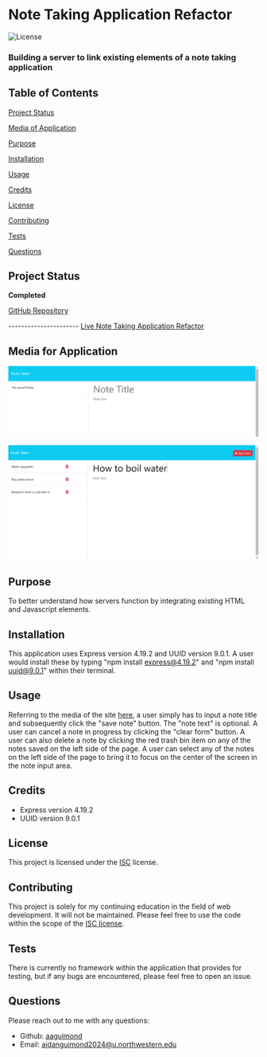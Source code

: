 # Note Taking Application Refactor

![License](https://img.shields.io/badge/license-ISC-blue.svg)

### Building a server to link existing elements of a note taking application


## Table of Contents

[Project Status](#project-status)

[Media of Application](#media-for-application)

[Purpose](#purpose)

[Installation](#installation)

[Usage](#usage)

[Credits](#credits)

[License](#license)

[Contributing](#contributing)

[Tests](#tests)

[Questions](#questions)


## Project Status

**Completed**

[GitHub Repository](https://github.com/aaguimond/module11-challenge-note-taker-refactor)

---------------------- [Live Note Taking Application Refactor](placeholder)


## Media for Application

![a screenshot of the empty application site](/public/assets/screenshots/NoteTakingAppEmpty.png)


![a screenshot of the application with notes](/public/assets/screenshots/NoteTakingAppWithNotes.png)


## Purpose

To better understand how servers function by integrating existing HTML and Javascript elements.

## Installation

This application uses Express version 4.19.2 and UUID version 9.0.1. A user would install these by typing "npm install express@4.19.2" and "npm install uuid@9.0.1" within their terminal.

## Usage

Referring to the media of the site [here](#media-of-application), a user simply has to input a note title and subsequently click the "save note" button. The "note text" is optional. A user can cancel a note in progress by clicking the "clear form" button. A user can also delete a note by clicking the red trash bin item on any of the notes saved on the left side of the page. A user can select any of the notes on the left side of the page to bring it to focus on the center of the screen in the note input area.

## Credits

* Express version 4.19.2
* UUID version 9.0.1


## License

This project is licensed under the [ISC](https://opensource.org/licenses/ISC) license.

## Contributing

This project is solely for my continuing education in the field of web development. It will not be maintained. Please feel free to use the code within the scope of the [ISC license](#license).

## Tests

There is currently no framework within the application that provides for testing, but if any bugs are encountered, please feel free to open an issue.

## Questions

Please reach out to me with any questions:

- Github: [aaguimond](https://github.com/aaguimond)
- Email: aidanguimond2024@u.northwestern.edu